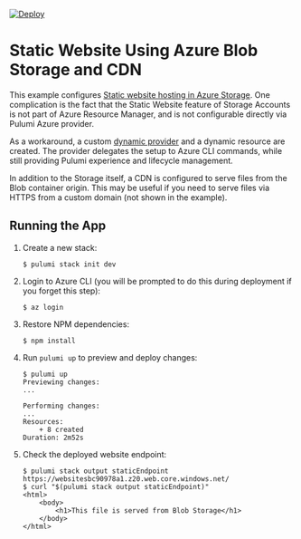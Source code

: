 [![Deploy](https://get.pulumi.com/new/button.svg)](https://app.pulumi.com/new)

# Static Website Using Azure Blob Storage and CDN

This example configures [Static website hosting in Azure Storage](https://docs.microsoft.com/en-us/azure/storage/blobs/storage-blob-static-website). One complication is the fact that the Static Website feature of Storage Accounts is not part of Azure Resource Manager, and is not configurable directly via Pulumi Azure provider.

As a workaround, a custom [dynamic provider](https://www.pulumi.com/docs/intro/concepts/programming-model/#dynamicproviders) and a dynamic resource are created. The provider delegates the setup to Azure CLI commands, while still providing Pulumi experience and lifecycle management.

In addition to the Storage itself, a CDN is configured to serve files from the Blob container origin. This may be useful if you need to serve files via HTTPS from a custom domain (not shown in the example).

## Running the App

1.  Create a new stack:

    ```
    $ pulumi stack init dev
    ```

1.  Login to Azure CLI (you will be prompted to do this during deployment if you forget this step):

    ```
    $ az login
    ```

1.  Restore NPM dependencies:

    ```
    $ npm install
    ```

1.  Run `pulumi up` to preview and deploy changes:

    ``` 
    $ pulumi up
    Previewing changes:
    ...

    Performing changes:
    ...
    Resources:
        + 8 created
    Duration: 2m52s
    ```

1.  Check the deployed website endpoint:

    ```
    $ pulumi stack output staticEndpoint
    https://websitesbc90978a1.z20.web.core.windows.net/
    $ curl "$(pulumi stack output staticEndpoint)"
    <html>
        <body>
            <h1>This file is served from Blob Storage</h1>
        </body>
    </html>
    ```
